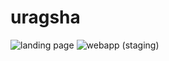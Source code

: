 # uragsha

![landing page](https://github.com/antonybaasan/uragsha/actions/workflows/landing-page-firebase-hosting-deploy.yml/badge.svg)
![webapp (staging)](https://github.com/antonybaasan/uragsha/actions/workflows/webapp-firebase-hosting-deploy.yml/badge.svg)